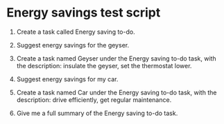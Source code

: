 # Energy savings test script

1. Create a task called Energy saving to-do.

2. Suggest energy savings for the geyser.

3. Create a task named Geyser under the Energy saving to-do task, with the
   description: insulate the geyser, set the thermostat lower.

4. Suggest energy savings for my car.

5. Create a task named Car under the Energy saving to-do task, with the
   description: drive efficiently, get regular maintenance.

6. Give me a full summary of the Energy saving to-do task.

